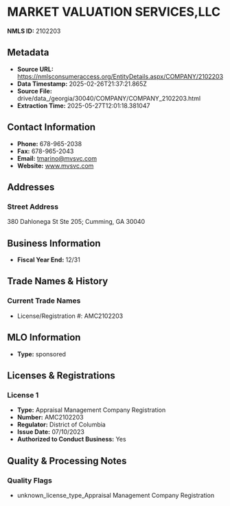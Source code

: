 # MARKET VALUATION SERVICES,LLC

**NMLS ID:** 2102203

## Metadata
- **Source URL:** https://nmlsconsumeraccess.org/EntityDetails.aspx/COMPANY/2102203
- **Data Timestamp:** 2025-02-26T21:37:21.865Z
- **Source File:** drive/data_/georgia/30040/COMPANY/COMPANY_2102203.html
- **Extraction Time:** 2025-05-27T12:01:18.381047

## Contact Information
- **Phone:** 678-965-2038
- **Fax:** 678-965-2043
- **Email:** tmarino@mvsvc.com
- **Website:** www.mvsvc.com

## Addresses
### Street Address
380 Dahlonega St Ste 205; Cumming, GA 30040

## Business Information
- **Fiscal Year End:** 12/31

## Trade Names & History
### Current Trade Names
- License/Registration #: AMC2102203

## MLO Information
- **Type:** sponsored

## Licenses & Registrations

### License 1
- **Type:** Appraisal Management Company Registration
- **Number:** AMC2102203
- **Regulator:** District of Columbia
- **Issue Date:** 07/10/2023
- **Authorized to Conduct Business:** Yes

## Quality & Processing Notes
### Quality Flags
- unknown_license_type_Appraisal Management Company Registration
